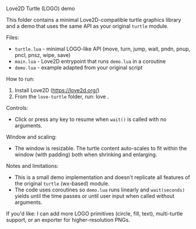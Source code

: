 Love2D Turtle (LOGO) demo

This folder contains a minimal Love2D-compatible turtle graphics library and a demo that uses the same API as your original `turtle` module.

Files:

- `turtle.lua` - minimal LOGO-like API (move, turn, jump, wait, pndn, pnup, pncl, pnsz, wipe, save)
- `main.lua` - Love2D entrypoint that runs `demo.lua` in a coroutine
- `demo.lua` - example adapted from your original script

How to run:

1. Install Love2D (https://love2d.org/)
2. From the `love-turtle` folder, run: love .

Controls:

- Click or press any key to resume when `wait()` is called with no arguments.

Window and scaling:

- The window is resizable. The turtle content auto-scales to fit within the window (with padding) both when shrinking and enlarging.

Notes and limitations:

- This is a small demo implementation and doesn't replicate all features of the original `turtle` (wx-based) module.
- The code uses coroutines so `demo.lua` runs linearly and `wait(seconds)` yields until the time passes or until user input when called without arguments.

If you'd like: I can add more LOGO primitives (circle, fill, text), multi-turtle support, or an exporter for higher-resolution PNGs.
